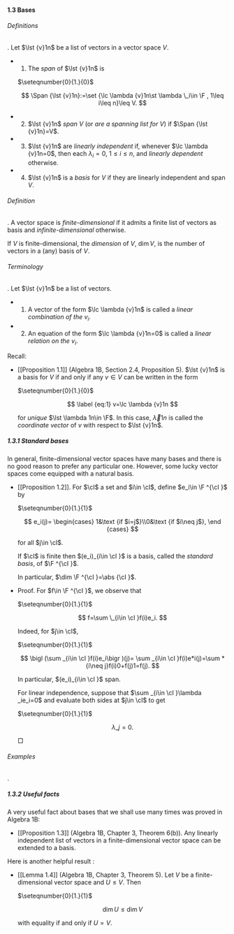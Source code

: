 #### 1.3 Bases

###### Definitions

. Let $\lst {v}1n$ be a list of vectors in a vector space $V$.

- 1. The _span_ of $\lst {v}1n$ is

  $\seteqnumber{0}{1.}{0}$

  $$ \Span {\lst {v}1n}:=\set {\lc \lambda {v}1n\st \lambda \_i\in \F , 1\leq i\leq n}\leq V. $$

- 2. $\lst {v}1n$ _span $V$_ (or _are a spanning list for $V$_) if $\Span {\lst {v}1n}=V$.
- 3. $\lst {v}1n$ are _linearly independent_ if, whenever $\lc \lambda {v}1n=0$, then each $\lambda _i=0$, $1\leq i\leq n$, and _linearly dependent_ otherwise.
- 4. $\lst {v}1n$ is a _basis_ for $V$ if they are linearly independent and span $V$.

###### Definition

. A vector space is _finite-dimensional_ if it admits a finite list of vectors as basis and _infinite-dimensional_ otherwise.

If $V$ is finite-dimensional, the _dimension_ of $V$, $\dim V$, is the number of vectors in a (any) basis of $V$.

###### Terminology

. Let $\lst {v}1n$ be a list of vectors.

- 1. A vector of the form $\lc \lambda {v}1n$ is called a _linear combination of the $v_i$_.
- 2. An equation of the form $\lc \lambda {v}1n=0$ is called a _linear relation on the $v_i$_.

Recall:

- [[Proposition 1.1]] (Algebra 1B, Section 2.4, Proposition 5). $\lst {v}1n$ is a basis for $V$ if and only if any $v\in V$ can be written in the form

  $\seteqnumber{0}{1.}{0}$

  $$ \label {eq:1} v=\lc \lambda {v}1n $$

  for _unique_ $\lst \lambda 1n\in \F$. In this case, $\vec \lambda 1n$ is called the _coordinate vector_ of $v$ with respect to $\lst {v}1n$.

##### 1.3.1 Standard bases

In general, finite-dimensional vector spaces have many bases and there is no good reason to prefer any particular one. However, some lucky vector spaces come equipped with a natural basis.

- [[Proposition 1.2]]. For $\cI$ a set and $i\in \cI$, define $e_i\in \F ^{\cI }$ by

  $\seteqnumber{0}{1.}{1}$

  $$ e_i(j)= \begin{cases} 1&\text {if $i=j$}\\0&\text {if $i\neq j$}, \end {cases} $$

  for all $j\in \cI$.

  If $\cI$ is finite then $(e_i)_{i\in \cI }$ is a basis, called the _standard basis_, of $\F ^{\cI }$.

  In particular, $\dim \F ^{\cI }=\abs {\cI }$.

- Proof. For $f\in \F ^{\cI }$, we observe that

  $\seteqnumber{0}{1.}{1}$

  $$ f=\sum \_{i\in \cI }f(i)e_i. $$

  Indeed, for $j\in \cI$,

  $\seteqnumber{0}{1.}{1}$

  $$ \bigl (\sum _{i\in \cI }f(i)e_i\bigr )(j)= \sum _{i\in \cI }f(i)e*i(j)=\sum *{i\neq j}f(i)0+f(j)1=f(j). $$

  In particular, $(e_i)_{i\in \cI }$ span.

  For linear independence, suppose that $\sum _{i\in \cI }\lambda _ie_i=0$ and evaluate both sides at $j\in \cI$ to get

  $\seteqnumber{0}{1.}{1}$

  $$ \lambda \_j=0. $$

  □

###### Examples

.

##### 1.3.2 Useful facts

A very useful fact about bases that we shall use many times was proved in Algebra 1B:

- [[Proposition 1.3]] (Algebra 1B, Chapter 3, Theorem 6(b)). Any linearly independent list of vectors in a finite-dimensional vector space can be extended to a basis.

Here is another helpful result :

- [[Lemma 1.4]] (Algebra 1B, Chapter 3, Theorem 5). Let $V$ be a finite-dimensional vector space and $U\leq V$. Then

  $\seteqnumber{0}{1.}{1}$

  $$ \dim U\leq \dim V $$

  with equality if and only if $U=V$.

